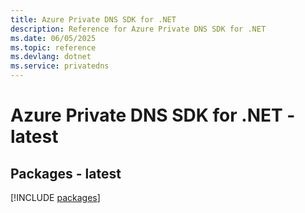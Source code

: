 ```yaml
---
title: Azure Private DNS SDK for .NET
description: Reference for Azure Private DNS SDK for .NET
ms.date: 06/05/2025
ms.topic: reference
ms.devlang: dotnet
ms.service: privatedns
---
```

# Azure Private DNS SDK for .NET - latest
## Packages - latest
[!INCLUDE [packages](private-dns-index.md)]